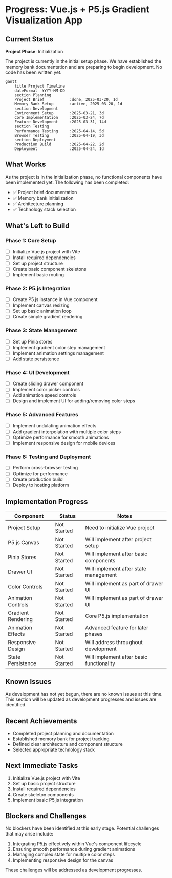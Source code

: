 # Progress: Vue.js + P5.js Gradient Visualization App

## Current Status

**Project Phase**: Initialization

The project is currently in the initial setup phase. We have established the memory bank documentation and are preparing to begin development. No code has been written yet.

```mermaid
gantt
    title Project Timeline
    dateFormat  YYYY-MM-DD
    section Planning
    Project Brief           :done, 2025-03-20, 1d
    Memory Bank Setup       :active, 2025-03-20, 1d
    section Development
    Environment Setup       :2025-03-21, 3d
    Core Implementation     :2025-03-24, 7d
    Feature Development     :2025-03-31, 14d
    section Testing
    Performance Testing     :2025-04-14, 5d
    Browser Testing         :2025-04-19, 3d
    section Deployment
    Production Build        :2025-04-22, 2d
    Deployment              :2025-04-24, 1d
```

## What Works

As the project is in the initialization phase, no functional components have been implemented yet. The following has been completed:

- ✅ Project brief documentation
- ✅ Memory bank initialization
- ✅ Architecture planning
- ✅ Technology stack selection

## What's Left to Build

### Phase 1: Core Setup

- [ ] Initialize Vue.js project with Vite
- [ ] Install required dependencies
- [ ] Set up project structure
- [ ] Create basic component skeletons
- [ ] Implement basic routing

### Phase 2: P5.js Integration

- [ ] Create P5.js instance in Vue component
- [ ] Implement canvas resizing
- [ ] Set up basic animation loop
- [ ] Create simple gradient rendering

### Phase 3: State Management

- [ ] Set up Pinia stores
- [ ] Implement gradient color step management
- [ ] Implement animation settings management
- [ ] Add state persistence

### Phase 4: UI Development

- [ ] Create sliding drawer component
- [ ] Implement color picker controls
- [ ] Add animation speed controls
- [ ] Design and implement UI for adding/removing color steps

### Phase 5: Advanced Features

- [ ] Implement undulating animation effects
- [ ] Add gradient interpolation with multiple color steps
- [ ] Optimize performance for smooth animations
- [ ] Implement responsive design for mobile devices

### Phase 6: Testing and Deployment

- [ ] Perform cross-browser testing
- [ ] Optimize for performance
- [ ] Create production build
- [ ] Deploy to hosting platform

## Implementation Progress

| Component | Status | Notes |
|-----------|--------|-------|
| Project Setup | Not Started | Need to initialize Vue project |
| P5.js Canvas | Not Started | Will implement after project setup |
| Pinia Stores | Not Started | Will implement after basic components |
| Drawer UI | Not Started | Will implement after state management |
| Color Controls | Not Started | Will implement as part of drawer UI |
| Animation Controls | Not Started | Will implement as part of drawer UI |
| Gradient Rendering | Not Started | Core P5.js implementation |
| Animation Effects | Not Started | Advanced feature for later phases |
| Responsive Design | Not Started | Will address throughout development |
| State Persistence | Not Started | Will implement after basic functionality |

## Known Issues

As development has not yet begun, there are no known issues at this time. This section will be updated as development progresses and issues are identified.

## Recent Achievements

- Completed project planning and documentation
- Established memory bank for project tracking
- Defined clear architecture and component structure
- Selected appropriate technology stack

## Next Immediate Tasks

1. Initialize Vue.js project with Vite
2. Set up basic project structure
3. Install required dependencies
4. Create skeleton components
5. Implement basic P5.js integration

## Blockers and Challenges

No blockers have been identified at this early stage. Potential challenges that may arise include:

1. Integrating P5.js effectively within Vue's component lifecycle
2. Ensuring smooth performance during gradient animations
3. Managing complex state for multiple color steps
4. Implementing responsive design for the canvas

These challenges will be addressed as development progresses.
